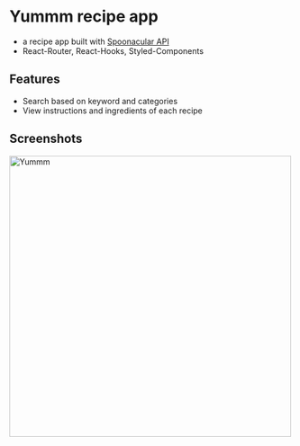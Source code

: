 
# Yummm recipe app

- a recipe app built with [Spoonacular API](https://spoonacular.com/food-api/docs)
- React-Router, React-Hooks, Styled-Components


## Features

- Search based on keyword and categories
- View instructions and ingredients of each recipe


## Screenshots

<img width="500" alt="Yummm" src="https://user-images.githubusercontent.com/96090501/181146889-8eec8d23-176f-4bdd-8310-9943dcde6a86.png">


